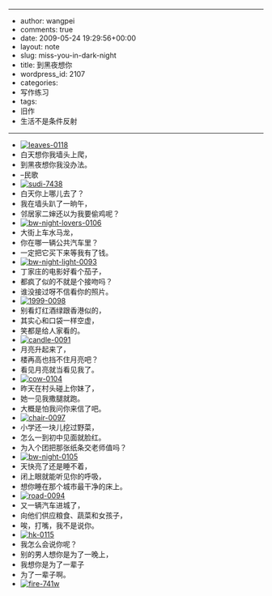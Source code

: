 - --
- author: wangpei
- comments: true
- date: 2009-05-24 19:29:56+00:00
- layout: note
- slug: miss-you-in-dark-night
- title: 到黑夜想你
- wordpress_id: 2107
- categories:
- 写作练习
- tags:
- 旧作
- 生活不是条件反射
- --
- [![leaves-0118](http://farm4.static.flickr.com/3415/3559739719_cf94a77107.jpg)](http://www.flickr.com/photos/lookoo/3559739719/)
- 白天想你我墙头上爬，
- 到黑夜想你我没办法。
- –民歌
- [![sudi-7438](http://farm3.static.flickr.com/2459/3559731305_2cc7ed249a.jpg)](http://www.flickr.com/photos/lookoo/3559731305/)
- 白天你上哪儿去了？
- 我在墙头趴了一晌午，
- 邻居家二婶还以为我要偷鸡呢？
- [![bw-night-lovers-0106](http://farm4.static.flickr.com/3661/3559403688_ede89b5977.jpg)](http://www.flickr.com/photos/lookoo/3559403688/)
- 大街上车水马龙，
- 你在哪一辆公共汽车里？
- 一定把它买下来等我有了钱。
- [![bw-night-light-0093](http://farm3.static.flickr.com/2446/3558593239_6060e6d812.jpg)](http://www.flickr.com/photos/lookoo/3558593239/)
- 丁家庄的电影好看个茄子，
- 都疯了似的不就是个接吻吗？
- 谁没接过呀不信看你的照片。
- [![1999-0098](http://farm4.static.flickr.com/3592/3560605902_2682acf8fa.jpg)](http://www.flickr.com/photos/lookoo/3560605902/)
- 别看灯红酒绿跟香港似的，
- 其实心和口袋一样空虚，
- 笑都是给人家看的。
- [![candle-0091](http://farm4.static.flickr.com/3395/3560559040_1807a90f3f.jpg)](http://www.flickr.com/photos/lookoo/3560559040/)
- 月亮升起来了，
- 楼再高也挡不住月亮吧？
- 看见月亮就当看见我了。
- [![cow-0104](http://farm4.static.flickr.com/3626/3560605518_3ec0edfcf8.jpg)](http://www.flickr.com/photos/lookoo/3560605518/)
- 昨天在村头碰上你妹了，
- 她一见我撒腿就跑。
- 大概是怕我问你来信了吧。
- [![chair-0097](http://farm4.static.flickr.com/3297/3559735719_10ee2b4816.jpg)](http://www.flickr.com/photos/lookoo/3559735719/)
- 小学还一块儿挖过野菜，
- 怎么一到初中见面就脸红。
- 为入个团把那张纸条交老师值吗？
- [![bw-night-0105](http://farm4.static.flickr.com/3562/3558593695_60fcb4a3c8.jpg)](http://www.flickr.com/photos/lookoo/3558593695/)
- 天快亮了还是睡不着，
- 闭上眼就能听见你的呼吸，
- 想你睡在那个城市最干净的床上。
- [![road-0094](http://farm4.static.flickr.com/3586/3560541600_c10edae58f.jpg)](http://www.flickr.com/photos/lookoo/3560541600/)
- 又一辆汽车进城了，
- 向他们供应粮食、蔬菜和女孩子，
- 唉，打嘴，我不是说你。
- [![hk-0115](http://farm4.static.flickr.com/3384/3559790587_d17a607f03.jpg)](http://www.flickr.com/photos/lookoo/3559790587/)
- 我怎么会说你呢？
- 别的男人想你是为了一晚上，
- 我想你是为了一辈子
- 为了一辈子啊。
- [![fire-741w](http://farm4.static.flickr.com/3359/3560697964_e627aa3389.jpg)](http://www.flickr.com/photos/lookoo/3560697964/)
